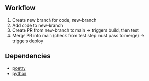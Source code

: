 ## Workflow
1. Create new branch for code, new-branch
1. Add code to new-branch
1. Create PR from new-branch to main -> triggers build, then test
1. Merge PR into main (check from test step must pass to merge) -> triggers deploy


## Dependencies
- [poetry](https://github.com/abatilo/actions-poetry)
- [python](https://github.com/actions/setup-python)
